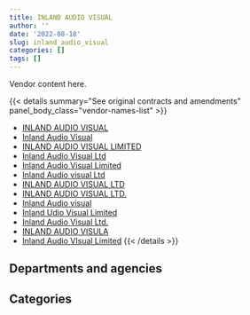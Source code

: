 ```yaml
---
title: INLAND AUDIO VISUAL
author: ''
date: '2022-08-18'
slug: inland_audio_visual
categories: []
tags: []
---
```


<script src="/rmarkdown-libs/htmlwidgets/htmlwidgets.js"></script>
<link href="/rmarkdown-libs/datatables-css/datatables-crosstalk.css" rel="stylesheet" />
<script src="/rmarkdown-libs/datatables-binding/datatables.js"></script>
<script src="/rmarkdown-libs/jquery/jquery-3.6.0.min.js"></script>
<link href="/rmarkdown-libs/dt-core-bootstrap/css/dataTables.bootstrap.min.css" rel="stylesheet" />
<link href="/rmarkdown-libs/dt-core-bootstrap/css/dataTables.bootstrap.extra.css" rel="stylesheet" />
<script src="/rmarkdown-libs/dt-core-bootstrap/js/jquery.dataTables.min.js"></script>
<script src="/rmarkdown-libs/dt-core-bootstrap/js/dataTables.bootstrap.min.js"></script>
<link href="/rmarkdown-libs/crosstalk/css/crosstalk.min.css" rel="stylesheet" />
<script src="/rmarkdown-libs/crosstalk/js/crosstalk.min.js"></script>
<script src="/rmarkdown-libs/htmlwidgets/htmlwidgets.js"></script>
<link href="/rmarkdown-libs/datatables-css/datatables-crosstalk.css" rel="stylesheet" />
<script src="/rmarkdown-libs/datatables-binding/datatables.js"></script>
<script src="/rmarkdown-libs/jquery/jquery-3.6.0.min.js"></script>
<link href="/rmarkdown-libs/dt-core-bootstrap/css/dataTables.bootstrap.min.css" rel="stylesheet" />
<link href="/rmarkdown-libs/dt-core-bootstrap/css/dataTables.bootstrap.extra.css" rel="stylesheet" />
<script src="/rmarkdown-libs/dt-core-bootstrap/js/jquery.dataTables.min.js"></script>
<script src="/rmarkdown-libs/dt-core-bootstrap/js/dataTables.bootstrap.min.js"></script>
<link href="/rmarkdown-libs/crosstalk/css/crosstalk.min.css" rel="stylesheet" />
<script src="/rmarkdown-libs/crosstalk/js/crosstalk.min.js"></script>

Vendor content here.

{{< details summary="See original contracts and amendments" panel_body_class="vendor-names-list" >}}
- [INLAND AUDIO VISUAL](https://search.open.canada.ca/en/ct/?sort=contract_value_f%20desc&page=1&search_text=%22INLAND%20AUDIO%20VISUAL%22)
- [Inland Audio Visual](https://search.open.canada.ca/en/ct/?sort=contract_value_f%20desc&page=1&search_text=%22Inland%20Audio%20Visual%22)
- [INLAND AUDIO VISUAL LIMITED](https://search.open.canada.ca/en/ct/?sort=contract_value_f%20desc&page=1&search_text=%22INLAND%20AUDIO%20VISUAL%20LIMITED%22)
- [Inland Audio Visual Ltd](https://search.open.canada.ca/en/ct/?sort=contract_value_f%20desc&page=1&search_text=%22Inland%20Audio%20Visual%20Ltd%22)
- [Inland Audio Visual Limited](https://search.open.canada.ca/en/ct/?sort=contract_value_f%20desc&page=1&search_text=%22Inland%20Audio%20Visual%20Limited%22)
- [Inland Audio visual Ltd](https://search.open.canada.ca/en/ct/?sort=contract_value_f%20desc&page=1&search_text=%22Inland%20Audio%20visual%20Ltd%22)
- [INLAND AUDIO VISUAL LTD](https://search.open.canada.ca/en/ct/?sort=contract_value_f%20desc&page=1&search_text=%22INLAND%20AUDIO%20VISUAL%20LTD%22)
- [INLAND AUDIO VISUAL LTD.](https://search.open.canada.ca/en/ct/?sort=contract_value_f%20desc&page=1&search_text=%22INLAND%20AUDIO%20VISUAL%20LTD.%22)
- [Inland Audio visual](https://search.open.canada.ca/en/ct/?sort=contract_value_f%20desc&page=1&search_text=%22Inland%20Audio%20visual%22)
- [Inland Udio Visual Limited](https://search.open.canada.ca/en/ct/?sort=contract_value_f%20desc&page=1&search_text=%22Inland%20Udio%20Visual%20Limited%22)
- [Inland Audio Visual Ltd.](https://search.open.canada.ca/en/ct/?sort=contract_value_f%20desc&page=1&search_text=%22Inland%20Audio%20Visual%20Ltd.%22)
- [INLAND AUDIO VISULA](https://search.open.canada.ca/en/ct/?sort=contract_value_f%20desc&page=1&search_text=%22INLAND%20AUDIO%20VISULA%22)
- [Inland Audio VIsual Limited](https://search.open.canada.ca/en/ct/?sort=contract_value_f%20desc&page=1&search_text=%22Inland%20Audio%20VIsual%20Limited%22)
{{< /details >}}

## Departments and agencies

<div id="htmlwidget-1" style="width:100%;height:auto;" class="datatables html-widget"></div>
<script type="application/json" data-for="htmlwidget-1">{"x":{"style":"bootstrap","filter":"none","vertical":false,"data":[["<a href=\"/departments/aafc-aac/\">Agriculture and Agri-Food Canada<\/a>","<a href=\"/departments/cgc-ccg/\">Canadian Grain Commission<\/a>","<a href=\"/departments/dfo-mpo/\">Fisheries and Oceans Canada<\/a>","<a href=\"/departments/dnd-mdn/\">National Defence<\/a>","<a href=\"/departments/hc-sc/\">Health Canada<\/a>","<a href=\"/departments/isc-sac/\">Indigenous Services Canada<\/a>","<a href=\"/departments/jus/\">Department of Justice Canada<\/a>","<a href=\"/departments/pc/\">Parks Canada<\/a>","<a href=\"/departments/pch/\">Canadian Heritage<\/a>","<a href=\"/departments/phac-aspc/\">Public Health Agency of Canada<\/a>","<a href=\"/departments/pwgsc-tpsgc/\">Public Services and Procurement Canada<\/a>","<a href=\"/departments/rcmp-grc/\">Royal Canadian Mounted Police<\/a>","<a href=\"/departments/ssc-spc/\">Shared Services Canada<\/a>"],[17041.39,92588.46,null,410555.42,null,null,10790.17,null,null,null,20426.93,249587.1,null],[null,28460.68,null,780508.61,27331.71,null,null,null,31158.93,128948.94,null,187133.37,452681.74],[null,5015.37,null,537688.58,null,null,98177.72,77881.28,null,15060.62,null,26526.15,171227.93],[102999.36,null,11961.52,626084,null,13775.87,null,null,null,null,null,48900.4,null]],"container":"<table class=\"table table-striped table-hover row-border order-column display\">\n  <thead>\n    <tr>\n      <th>Department<\/th>\n      <th>2017-2018<\/th>\n      <th>2018-2019<\/th>\n      <th>2019-2020<\/th>\n      <th>2020-2021<\/th>\n    <\/tr>\n  <\/thead>\n<\/table>","options":{"order":[[4,"desc"]],"pageLength":10,"autoWidth":true,"columnDefs":[{"targets":1,"render":"function(data, type, row, meta) {\n    return type !== 'display' ? data : DTWidget.formatCurrency(data, \"$\", 2, 3, \",\", \".\", true, null);\n  }"},{"targets":2,"render":"function(data, type, row, meta) {\n    return type !== 'display' ? data : DTWidget.formatCurrency(data, \"$\", 2, 3, \",\", \".\", true, null);\n  }"},{"targets":3,"render":"function(data, type, row, meta) {\n    return type !== 'display' ? data : DTWidget.formatCurrency(data, \"$\", 2, 3, \",\", \".\", true, null);\n  }"},{"targets":4,"render":"function(data, type, row, meta) {\n    return type !== 'display' ? data : DTWidget.formatCurrency(data, \"$\", 2, 3, \",\", \".\", true, null);\n  }"},{"width":"16%","targets":[1,2,3,4]},{"className":"dt-right","targets":[1,2,3,4]}],"orderClasses":false}},"evals":["options.columnDefs.0.render","options.columnDefs.1.render","options.columnDefs.2.render","options.columnDefs.3.render"],"jsHooks":[]}</script>

## Categories

<div id="htmlwidget-2" style="width:100%;height:auto;" class="datatables html-widget"></div>
<script type="application/json" data-for="htmlwidget-2">{"x":{"style":"bootstrap","filter":"none","vertical":false,"data":[["<a href=\"/categories/10_office_management/\">Office management<\/a>","<a href=\"/categories/11_defence/\">Defence<\/a>","<a href=\"/categories/2_professional_services/\">Professional services<\/a>","<a href=\"/categories/3_information_technology/\">Information technology<\/a>","<a href=\"/categories/6_industrial_products_and_services/\">Industrial products and services<\/a>"],[null,311464.84,20426.93,370007.12,99090.58],[67937.88,734227.23,null,784699.76,49359.11],[null,440227.38,null,334447.83,156902.44],[null,436035.98,null,177637.15,190048.02]],"container":"<table class=\"table table-striped table-hover row-border order-column display\">\n  <thead>\n    <tr>\n      <th>Category<\/th>\n      <th>2017-2018<\/th>\n      <th>2018-2019<\/th>\n      <th>2019-2020<\/th>\n      <th>2020-2021<\/th>\n    <\/tr>\n  <\/thead>\n<\/table>","options":{"order":[[4,"desc"]],"dom":"t","pageLength":30,"autoWidth":true,"columnDefs":[{"targets":1,"render":"function(data, type, row, meta) {\n    return type !== 'display' ? data : DTWidget.formatCurrency(data, \"$\", 2, 3, \",\", \".\", true, null);\n  }"},{"targets":2,"render":"function(data, type, row, meta) {\n    return type !== 'display' ? data : DTWidget.formatCurrency(data, \"$\", 2, 3, \",\", \".\", true, null);\n  }"},{"targets":3,"render":"function(data, type, row, meta) {\n    return type !== 'display' ? data : DTWidget.formatCurrency(data, \"$\", 2, 3, \",\", \".\", true, null);\n  }"},{"targets":4,"render":"function(data, type, row, meta) {\n    return type !== 'display' ? data : DTWidget.formatCurrency(data, \"$\", 2, 3, \",\", \".\", true, null);\n  }"},{"width":"16%","targets":[1,2,3,4]},{"className":"dt-right","targets":[1,2,3,4]}],"orderClasses":false,"lengthMenu":[10,25,30,50,100]}},"evals":["options.columnDefs.0.render","options.columnDefs.1.render","options.columnDefs.2.render","options.columnDefs.3.render"],"jsHooks":[]}</script>

